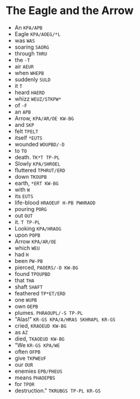 # The Eagle and the Arrow

* An `KPA/APB`
* Eagle `KPA/AOEG/*L`
* was `WAS`
* soaring `SAORG`
* through `THRU`
* the `-T`
* air `AEUR`
* when `WHEPB`
* suddenly `SULD`
* it `T`
* heard `HAERD`
* whizz `WEUZ/STKPW*`
* of `-F`
* an `APB`
* Arrow, `KPA/AR/OE KW-BG`
* and `SKP`
* felt `TPELT`
* itself `*EUTS`
* wounded `WOUPBD/-D`
* to `TO`
* death. `TK*T TP-PL`
* Slowly `KPA/SHROEL`
* fluttered `TPHRUT/ERD`
* down `TKOUPB`
* earth, `*ERT KW-BG`
* with `W`
* its `EUTS`
* life-blood `HRAOEUF H-PB PWHRAOD`
* pouring `PORG`
* out `OUT`
* it. `T TP-PL`
* Looking `KPA/HRAOG`
* upon `POPB`
* Arrow `KPA/AR/OE`
* which `WEU`
* had `H`
* been `PW-PB`
* pierced, `PAOERS/-D KW-BG`
* found `TPOUPBD`
* that `THA`
* shaft `SHAFT`
* feathered `TP*ET/ERD`
* one `WUPB`
* own `OEPB`
* plumes. `PHRAOUPL/-S TP-PL`
* "Alas!" `KR-GS KPA/A/HRAS SKHRAPL KR-GS`
* cried, `KRAOEUD KW-BG`
* as `AZ`
* died, `TKAOEUD KW-BG`
* "We `KR-GS KPA/WE`
* often `OFPB`
* give `TKPWEUF`
* our `OUR`
* enemies `EPB/PHEUS`
* means `PHAOEPBS`
* for `TPOR`
* destruction." `TKRUBGS TP-PL KR-GS`

